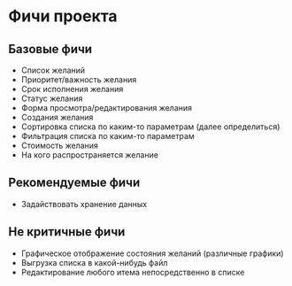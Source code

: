 # Фичи проекта
## Базовые фичи
- Список желаний
- Приоритет/важность желания
- Срок исполнения желания
- Статус желания
- Форма просмотра/редактирования желания
- Создания желания
- Сортировка списка по каким-то параметрам (далее определиться)
- Фильтрация списка по каким-то параметрам
- Стоимость желания
- На кого распространяется желание
## Рекомендуемые фичи
- Задайствовать хранение данных
## Не критичные фичи
- Графическое отображение состояния желаний (различные графики)
- Выгрузка списка в какой-нибудь файл
- Редактирование любого итема непосредственно в списке
